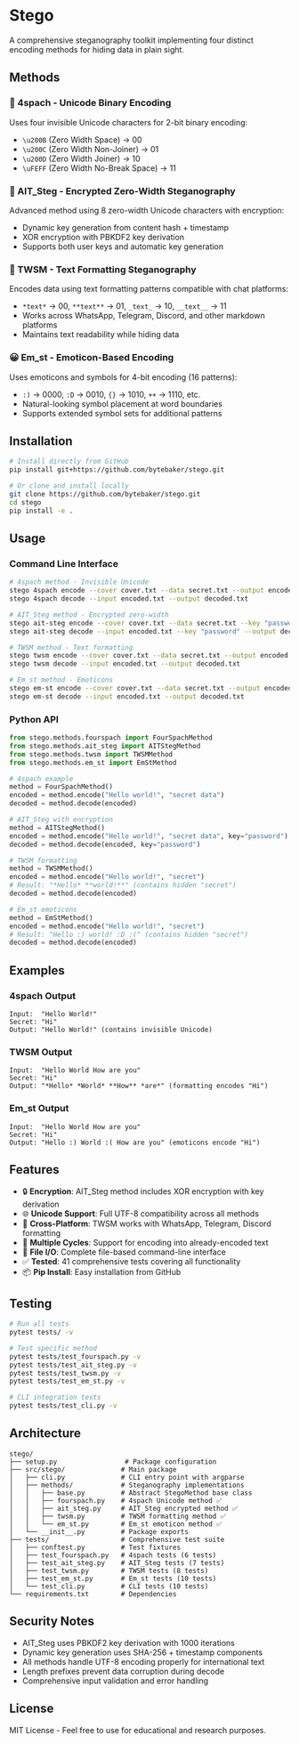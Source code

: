 # Stego

A comprehensive steganography toolkit implementing four distinct encoding methods for hiding data in plain sight.

## Methods

### 🔸 4spach - Unicode Binary Encoding
Uses four invisible Unicode characters for 2-bit binary encoding:
- `\u200B` (Zero Width Space) → 00
- `\u200C` (Zero Width Non-Joiner) → 01  
- `\u200D` (Zero Width Joiner) → 10
- `\uFEFF` (Zero Width No-Break Space) → 11

### 🔐 AIT_Steg - Encrypted Zero-Width Steganography
Advanced method using 8 zero-width Unicode characters with encryption:
- Dynamic key generation from content hash + timestamp
- XOR encryption with PBKDF2 key derivation
- Supports both user keys and automatic key generation

### 📝 TWSM - Text Formatting Steganography  
Encodes data using text formatting patterns compatible with chat platforms:
- `*text*` → 00, `**text**` → 01, `_text_` → 10, `__text__` → 11
- Works across WhatsApp, Telegram, Discord, and other markdown platforms
- Maintains text readability while hiding data

### 😀 Em_st - Emoticon-Based Encoding
Uses emoticons and symbols for 4-bit encoding (16 patterns):
- `:)` → 0000, `:D` → 0010, `{}` → 1010, `++` → 1110, etc.
- Natural-looking symbol placement at word boundaries
- Supports extended symbol sets for additional patterns

## Installation

```bash
# Install directly from GitHub
pip install git+https://github.com/bytebaker/stego.git

# Or clone and install locally  
git clone https://github.com/bytebaker/stego.git
cd stego
pip install -e .
```

## Usage

### Command Line Interface

```bash
# 4spach method - Invisible Unicode
stego 4spach encode --cover cover.txt --data secret.txt --output encoded.txt
stego 4spach decode --input encoded.txt --output decoded.txt

# AIT_Steg method - Encrypted zero-width
stego ait-steg encode --cover cover.txt --data secret.txt --key "password" --output encoded.txt
stego ait-steg decode --input encoded.txt --key "password" --output decoded.txt

# TWSM method - Text formatting
stego twsm encode --cover cover.txt --data secret.txt --output encoded.txt  
stego twsm decode --input encoded.txt --output decoded.txt

# Em_st method - Emoticons
stego em-st encode --cover cover.txt --data secret.txt --output encoded.txt
stego em-st decode --input encoded.txt --output decoded.txt
```

### Python API

```python
from stego.methods.fourspach import FourSpachMethod
from stego.methods.ait_steg import AITStegMethod
from stego.methods.twsm import TWSMMethod
from stego.methods.em_st import EmStMethod

# 4spach example
method = FourSpachMethod()
encoded = method.encode("Hello world!", "secret data")
decoded = method.decode(encoded)

# AIT_Steg with encryption
method = AITStegMethod()
encoded = method.encode("Hello world!", "secret data", key="password")
decoded = method.decode(encoded, key="password")

# TWSM formatting
method = TWSMMethod()
encoded = method.encode("Hello world!", "secret")
# Result: "*Hello* **world!**" (contains hidden "secret")
decoded = method.decode(encoded)

# Em_st emoticons
method = EmStMethod()  
encoded = method.encode("Hello world!", "secret")
# Result: "Hello :) world! :D :(" (contains hidden "secret")
decoded = method.decode(encoded)
```

## Examples

### 4spach Output
```
Input:  "Hello World!"
Secret: "Hi"
Output: "Hello World!‌‍‌‍‌‍‌‍‌‍‌‍‌‍‌‍‌‍" (contains invisible Unicode)
```

### TWSM Output  
```
Input:  "Hello World How are you"
Secret: "Hi"  
Output: "*Hello* *World* **How** *are*" (formatting encodes "Hi")
```

### Em_st Output
```
Input:  "Hello World How are you"  
Secret: "Hi"
Output: "Hello :) World :( How are you" (emoticons encode "Hi")
```

## Features

- 🔒 **Encryption**: AIT_Steg method includes XOR encryption with key derivation
- 🌐 **Unicode Support**: Full UTF-8 compatibility across all methods
- 📱 **Cross-Platform**: TWSM works with WhatsApp, Telegram, Discord formatting
- 🔄 **Multiple Cycles**: Support for encoding into already-encoded text
- 📄 **File I/O**: Complete file-based command-line interface
- ✅ **Tested**: 41 comprehensive tests covering all functionality
- 📦 **Pip Install**: Easy installation from GitHub

## Testing

```bash
# Run all tests
pytest tests/ -v

# Test specific method
pytest tests/test_fourspach.py -v
pytest tests/test_ait_steg.py -v  
pytest tests/test_twsm.py -v
pytest tests/test_em_st.py -v

# CLI integration tests  
pytest tests/test_cli.py -v
```

## Architecture

```
stego/
├── setup.py                 # Package configuration
├── src/stego/              # Main package
│   ├── cli.py              # CLI entry point with argparse
│   ├── methods/            # Steganography implementations
│   │   ├── base.py         # Abstract StegoMethod base class
│   │   ├── fourspach.py    # 4spach Unicode method ✅
│   │   ├── ait_steg.py     # AIT_Steg encrypted method ✅
│   │   ├── twsm.py         # TWSM formatting method ✅
│   │   └── em_st.py        # Em_st emoticon method ✅
│   └── __init__.py         # Package exports
├── tests/                  # Comprehensive test suite
│   ├── conftest.py         # Test fixtures
│   ├── test_fourspach.py   # 4spach tests (6 tests)
│   ├── test_ait_steg.py    # AIT_Steg tests (7 tests)  
│   ├── test_twsm.py        # TWSM tests (8 tests)
│   ├── test_em_st.py       # Em_st tests (10 tests)
│   └── test_cli.py         # CLI tests (10 tests)
└── requirements.txt        # Dependencies
```

## Security Notes

- AIT_Steg uses PBKDF2 key derivation with 1000 iterations
- Dynamic key generation uses SHA-256 + timestamp components
- All methods handle UTF-8 encoding properly for international text
- Length prefixes prevent data corruption during decode
- Comprehensive input validation and error handling

## License

MIT License - Feel free to use for educational and research purposes.
